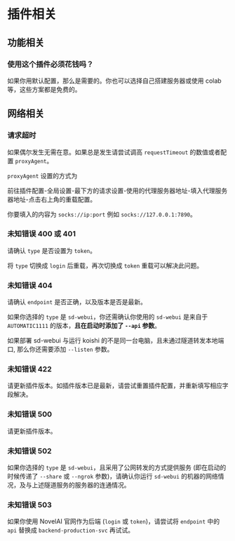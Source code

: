 # 插件相关

## 功能相关

### 使用这个插件必须花钱吗？

如果你用默认配置，那么是需要的。你也可以选择自己搭建服务器或使用 colab 等，这些方案都是免费的。

## 网络相关

### 请求超时

如果偶尔发生无需在意。如果总是发生请尝试调高 `requestTimeout` 的数值或者配置 `proxyAgent`。

`proxyAgent` 设置的方式为

前往插件配置-全局设置-最下方的请求设置-使用的代理服务器地址-填入代理服务器地址-点击右上角的重载配置。

你要填入的内容为 `socks://ip:port` 例如 `socks://127.0.0.1:7890`。

### 未知错误 400 或 401

请确认 `type` 是否设置为 `token`。

将 `type` 切换成 `login` 后重载，再次切换成 `token` 重载可以解决此问题。

### 未知错误 404

请确认 `endpoint` 是否正确，以及版本是否是最新。

如果你选择的 `type` 是 `sd-webui`，你还需确认你使用的 `sd-webui` 是来自于 `AUTOMATIC1111` 的版本，**且在启动时添加了 `--api` 参数**。

如果部署 sd-webui 与运行 koishi 的不是同一台电脑，且未通过隧道转发本地端口, 那么你还需要添加 `--listen` 参数。

### 未知错误 422

请更新插件版本。如插件版本已是最新，请尝试重置插件配置，并重新填写相应字段解决。

### 未知错误 500

请更新插件版本。

### 未知错误 502

如果你选择的 `type` 是 `sd-webui`，且采用了公网转发的方式提供服务 (即在启动的时候传递了 `--share` 或 `--ngrok` 参数)，请确认你运行 `sd-webui` 的机器的网络情况，及与上述隧道服务的服务器的连通情况。

### 未知错误 503

如果你使用 NovelAI 官网作为后端 (`login` 或 `token`)，请尝试将 `endpoint` 中的 `api` 替换成 `backend-production-svc` 再试试。
